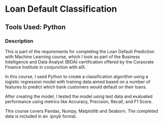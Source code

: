 # Loan Default Classification

## Tools Used: Python

### Description
This is part of the requirements for completing the Loan Default Prediction with Machine Learning course, which I took as part of the Business Intelligence and Data Analyst (BIDA) certification offered by the Corporate Finance Institute in conjunction with alX.

In this course, I used Python to create a classification algorithm using a logistic regression model with training data aimed based on a number of features to predict which bank customers would default on their loans. 

After creating the model, I tested the model using test data and evaluated performance using metrics like Accuracy, Precision, Recall, and F1 Score.

This course covers Pandas, Numpy, Matplotlib and Seaborn. The completed data is included in an .ipnyb format.
